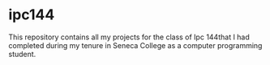 # ipc144
This repository contains all my projects for the class of Ipc 144that I had completed during my tenure in Seneca College as a computer programming student. 
